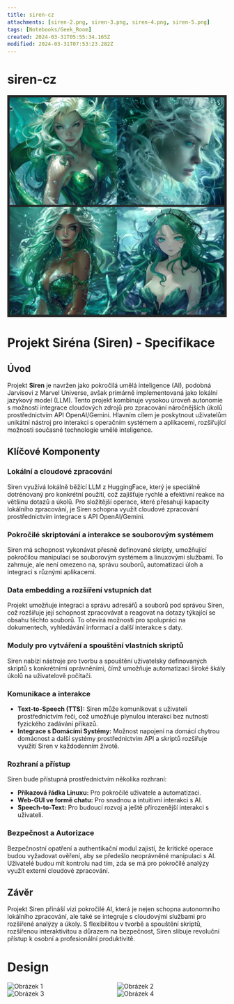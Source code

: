 ```yaml
---
title: siren-cz
attachments: [siren-2.png, siren-3.png, siren-4.png, siren-5.png]
tags: [Notebooks/Geek_Room]
created: 2024-03-31T05:55:34.165Z
modified: 2024-03-31T07:53:23.282Z
---
```


# siren-cz

![](../attachments/siren-banner.png)

# Projekt Siréna (Siren) - Specifikace

## Úvod

Projekt **Siren** je navržen jako pokročilá umělá inteligence (AI), podobná Jarvisovi z Marvel Universe, avšak primárně implementovaná jako lokální jazykový model (LLM). Tento projekt kombinuje vysokou úroveň autonomie s možností integrace cloudových zdrojů pro zpracování náročnějších úkolů prostřednictvím API OpenAI/Gemini. Hlavním cílem je poskytnout uživatelům unikátní nástroj pro interakci s operačním systémem a aplikacemi, rozšiřující možnosti současné technologie umělé inteligence.

## Klíčové Komponenty

### Lokální a cloudové zpracování

Siren využívá lokálně běžící LLM z HuggingFace, který je speciálně dotrénovaný pro konkrétní použití, což zajišťuje rychlé a efektivní reakce na většinu dotazů a úkolů. Pro složitější operace, které přesahují kapacity lokálního zpracování, je Siren schopna využít cloudové zpracování prostřednictvím integrace s API OpenAI/Gemini.

### Pokročilé skriptování a interakce se souborovým systémem

Siren má schopnost vykonávat přesně definované skripty, umožňující pokročilou manipulaci se souborovým systémem a linuxovými službami. To zahrnuje, ale není omezeno na, správu souborů, automatizaci úloh a integraci s různými aplikacemi.

### Data embedding a rozšíření vstupních dat

Projekt umožňuje integraci a správu adresářů a souborů pod správou Siren, což rozšiřuje její schopnost zpracovávat a reagovat na dotazy týkající se obsahu těchto souborů. To otevírá možnosti pro spolupráci na dokumentech, vyhledávání informací a další interakce s daty.

### Moduly pro vytváření a spouštění vlastních skriptů

Siren nabízí nástroje pro tvorbu a spouštění uživatelsky definovaných skriptů s konkrétními oprávněními, čímž umožňuje automatizaci široké škály úkolů na uživatelově počítači.

### Komunikace a interakce

- **Text-to-Speech (TTS):** Siren může komunikovat s uživateli prostřednictvím řeči, což umožňuje plynulou interakci bez nutnosti fyzického zadávání příkazů.
- **Integrace s Domácími Systémy:** Možnost napojení na domácí chytrou domácnost a další systémy prostřednictvím API a skriptů rozšiřuje využití Siren v každodenním životě.

### Rozhraní a přístup

Siren bude přístupná prostřednictvím několika rozhraní:
- **Příkazová řádka Linuxu:** Pro pokročilé uživatele a automatizaci.
- **Web-GUI ve formě chatu:** Pro snadnou a intuitivní interakci s AI.
- **Speech-to-Text:** Pro budoucí rozvoj a ještě přirozenější interakci s uživateli.

### Bezpečnost a Autorizace

Bezpečnostní opatření a authentikační modul zajistí, že kritické operace budou vyžadovat ověření, aby se předešlo neoprávněné manipulaci s AI. Uživatelé budou mít kontrolu nad tím, zda se má pro pokročilé analýzy využít externí cloudové zpracování.

## Závěr

Projekt Siren přináší vizi pokročilé AI, která je nejen schopna autonomního lokálního zpracování, ale také se integruje s cloudovými službami pro rozšířené analýzy a úkoly. S flexibilitou v tvorbě a spouštění skriptů, rozšířenou interaktivitou a důrazem na bezpečnost, Siren slibuje revoluční přístup k osobní a profesionální produktivitě.

# Design

<div style="display: grid; grid-template-columns: repeat(2, minmax(auto, 500px)); grid-gap: 0px; width: 100%;">
    <img src="../attachments/siren-2.png" alt="Obrázek 1" style="width: 100%; height: auto;">
    <img src="../attachments/siren-3.png" alt="Obrázek 2" style="width: 100%; height: auto;">
    <img src="../attachments/siren-4.png" alt="Obrázek 3" style="width: 100%; height: auto;">
    <img src="../attachments/siren-5.png" alt="Obrázek 4" style="width: 100%; height: auto;">
</div>

